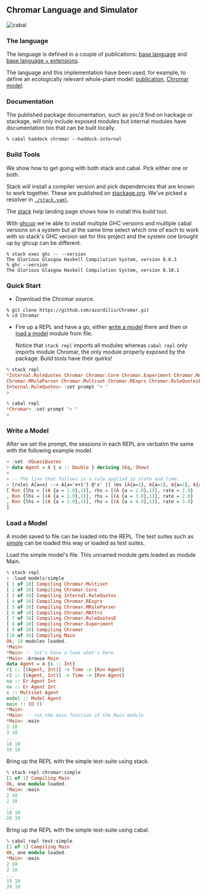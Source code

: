 ## Chromar Language and Simulator

![cabal](https://github.com/BlockScope/Chromar/workflows/cabal/badge.svg)


### The language

The language is defined in a couple of publications: [base language](https://doi.org/10.1016/j.entcs.2018.03.008) and [base language + extensions](https://doi.org/10.1016/j.tcs.2017.07.034).

The language and this implementation have been used, for example, to define an ecologically relevant whole-plant model: [publication](https://doi.org/10.1093/jxb/ery394), [Chromar model](https://github.com/azardilis/ChromarFM).


### Documentation

The published package documentation, such as you'd find on hackage or stackage,
will only include exposed modules but internal modules have documentation too
that can be built locally.

```
% cabal haddock chromar --haddock-internal
```

### Build Tools

We show how to get going with both stack and cabal. Pick either one or both.

Stack will install a compiler version and pick dependencies that are known to
work together. These are published on
[stackage.org](https://www.stackage.org/). We've picked a resolver in
[`./stack.yaml`](/stack.yaml).

The [stack](https://haskellstack.org) help landing page shows how to install
this build tool.

With [ghcup](https://www.haskell.org/ghcup/) we're able to install multiple GHC
versions and multiple cabal versions on a system but at the same time select
which one of each to work with so stack's GHC version set for this project and
the system one brought up by ghcup can be different.

```
% stack exec ghc -- --version
The Glorious Glasgow Haskell Compilation System, version 8.8.3
% ghc --version
The Glorious Glasgow Haskell Compilation System, version 8.10.1
```

### Quick Start

* Download the Chromar source.
```
% git clone https://github.com/azardilis/Chromar.git
% cd Chromar
```

* Fire up a REPL and have a go, either [write a model](#writing) there and then
  or [load a model](#loading) module from file.

  Notice that `stack repl` imports all modules whereas `cabal repl` only
  imports module Chromar, the only module properly exposed by the package.
  Build tools have their quirks!

```haskell
% stack repl
*Internal.RuleQuotes Chromar Chromar.Core Chromar.Experiment Chromar.MAttrs
Chromar.MRuleParser Chromar.Multiset Chromar.RExprs Chromar.RuleQuotesE
Internal.RuleQuotes> :set prompt "> "
>
```

```haskell
% cabal repl
*Chromar> :set prompt "> "
>
```

### <a name="writing">Write a Model</a>
After we set the prompt, the sessions in each REPL are verbatim the same with
the following example model.
```haskell
> :set -XQuasiQuotes
> data Agent = A { a :: Double } deriving (Eq, Show)
>
> -- The line that follows is a rule applied to state and time.
> [rule| A{a=x} --> A{a='x+1'} @'x' |] (ms [A{a=1}, A{a=1}, A{a=2}, A{a=3}]) 5.0
[ Rxn {lhs = [(A {a = 1.0},1)], rhs = [(A {a = 2.0},1)], rate = 2.0}
, Rxn {lhs = [(A {a = 2.0},1)], rhs = [(A {a = 3.0},1)], rate = 2.0}
, Rxn {lhs = [(A {a = 3.0},1)], rhs = [(A {a = 4.0},1)], rate = 3.0}
]
```

### <a name="loading">Load a Model</a>
A model saved to file can be loaded into the REPL. The test suites such as
[simple](/models/simple.hs) can be loaded this way or loaded as test suites.

Load the simple model's file. This unnamed module gets loaded as module Main.

```haskell
% stack repl
> :load models/simple
[ 1 of 10] Compiling Chromar.Multiset
[ 2 of 10] Compiling Chromar.Core
[ 3 of 10] Compiling Internal.RuleQuotes
[ 4 of 10] Compiling Chromar.RExprs
[ 5 of 10] Compiling Chromar.MRuleParser
[ 6 of 10] Compiling Chromar.MAttrs
[ 7 of 10] Compiling Chromar.RuleQuotesE
[ 8 of 10] Compiling Chromar.Experiment
[ 9 of 10] Compiling Chromar
[10 of 10] Compiling Main
Ok, 10 modules loaded.
*Main>
*Main> -- let's have a look what's here
*Main> :browse Main
data Agent = A {x :: Int}
r1 :: [(Agent, Int)] -> Time -> [Rxn Agent]
r2 :: [(Agent, Int)] -> Time -> [Rxn Agent]
na :: Er Agent Int
nx :: Er Agent Int
s :: Multiset Agent
model :: Model Agent
main :: IO ()
*Main>
*Main> -- run the main function of the Main module
*Main> :main
2 10
3 10
...
18 10
19 10
```

Bring up the REPL with the simple test-suite using stack.

```haskell
% stack repl chromar:simple
[1 of 1] Compiling Main
Ok, one module loaded.
*Main> :main
2 10
2 10
...
19 10
20 10
```

Bring up the REPL with the simple test-suite using cabal.

```haskell
% cabal repl test:simple
[1 of 1] Compiling Main
Ok, one module loaded.
*Main> :main
2 10
2 10
...
19 10
20 10
```
